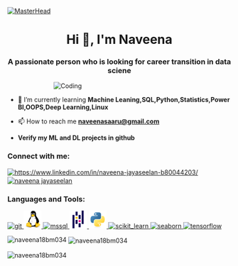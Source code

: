 [![MasterHead](https://media.licdn.com/dms/image/C4D12AQESj72-s5gEKg/article-cover_image-shrink_600_2000/0/1626753867110?e=1728518400&v=beta&t=S5TmLHY6XqrEtVvF_5MnfsACzVZW8qAcILYTMCbQ1f8)](https://rishavchanda.io)
<h1 align="center">Hi 👋, I'm Naveena</h1>
<h3 align="center">A passionate person who is looking for career transition in data sciene</h3>
<img src="https://media.tenor.com/IF2JdxzmyN4AAAAi/coding-girl.gif" alt="Coding" width="400" align="right"/>





<p align="left"> <a href="https://twitter.com/" target="blank"><img src="https://img.shields.io/twitter/follow/?logo=twitter&style=for-the-badge" alt="" /></a> </p>

- 🌱 I’m currently learning **Machine Leaning,SQL,Python,Statistics,Power BI,OOPS,Deep Learning,Linux**

- 📫 How to reach me **naveenasaaru@gmail.com**

- **Verify my ML and DL projects in github**

<h3 align="left">Connect with me:</h3>
<p align="left">
<a href="https://linkedin.com/in/https://www.linkedin.com/in/naveena-jayaseelan-b80044203/" target="blank"><img align="center" src="https://raw.githubusercontent.com/rahuldkjain/github-profile-readme-generator/master/src/images/icons/Social/linked-in-alt.svg" alt="https://www.linkedin.com/in/naveena-jayaseelan-b80044203/" height="30" width="40" /></a>
<a href="https://www.hackerrank.com/naveena jayaseelan" target="blank"><img align="center" src="https://raw.githubusercontent.com/rahuldkjain/github-profile-readme-generator/master/src/images/icons/Social/hackerrank.svg" alt="naveena jayaseelan" height="30" width="40" /></a>
</p>

<h3 align="left">Languages and Tools:</h3>
<p align="left"> <a href="https://git-scm.com/" target="_blank" rel="noreferrer"> <img src="https://www.vectorlogo.zone/logos/git-scm/git-scm-icon.svg" alt="git" width="40" height="40"/> </a> <a href="https://www.linux.org/" target="_blank" rel="noreferrer"> <img src="https://raw.githubusercontent.com/devicons/devicon/master/icons/linux/linux-original.svg" alt="linux" width="40" height="40"/> </a> <a href="https://www.microsoft.com/en-us/sql-server" target="_blank" rel="noreferrer"> <img src="https://www.svgrepo.com/show/303229/microsoft-sql-server-logo.svg" alt="mssql" width="40" height="40"/> </a> <a href="https://pandas.pydata.org/" target="_blank" rel="noreferrer"> <img src="https://raw.githubusercontent.com/devicons/devicon/2ae2a900d2f041da66e950e4d48052658d850630/icons/pandas/pandas-original.svg" alt="pandas" width="40" height="40"/> </a> <a href="https://www.python.org" target="_blank" rel="noreferrer"> <img src="https://raw.githubusercontent.com/devicons/devicon/master/icons/python/python-original.svg" alt="python" width="40" height="40"/> </a> <a href="https://scikit-learn.org/" target="_blank" rel="noreferrer"> <img src="https://upload.wikimedia.org/wikipedia/commons/0/05/Scikit_learn_logo_small.svg" alt="scikit_learn" width="40" height="40"/> </a> <a href="https://seaborn.pydata.org/" target="_blank" rel="noreferrer"> <img src="https://seaborn.pydata.org/_images/logo-mark-lightbg.svg" alt="seaborn" width="40" height="40"/> </a> <a href="https://www.tensorflow.org" target="_blank" rel="noreferrer"> <img src="https://www.vectorlogo.zone/logos/tensorflow/tensorflow-icon.svg" alt="tensorflow" width="40" height="40"/> </a> </p>

<p><img align="left" src="https://github-readme-stats.vercel.app/api/top-langs?username=naveena18bm034&show_icons=true&locale=en&layout=compact" alt="naveena18bm034" /></p>

<p>&nbsp;<img align="center" src="https://github-readme-stats.vercel.app/api?username=naveena18bm034&show_icons=true&locale=en" alt="naveena18bm034" /></p>

<p><img align="center" src="https://github-readme-streak-stats.herokuapp.com/?user=naveena18bm034&" alt="naveena18bm034" /></p>
